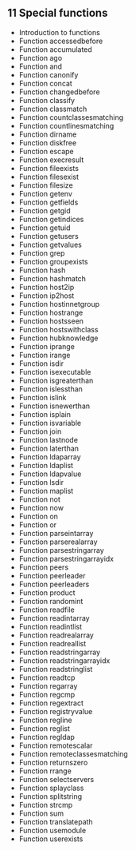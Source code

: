 11 Special functions
--------------------

-   Introduction to functions
-   Function accessedbefore
-   Function accumulated
-   Function ago
-   Function and
-   Function canonify
-   Function concat
-   Function changedbefore
-   Function classify
-   Function classmatch
-   Function countclassesmatching
-   Function countlinesmatching
-   Function dirname
-   Function diskfree
-   Function escape
-   Function execresult
-   Function fileexists
-   Function filesexist
-   Function filesize
-   Function getenv
-   Function getfields
-   Function getgid
-   Function getindices
-   Function getuid
-   Function getusers
-   Function getvalues
-   Function grep
-   Function groupexists
-   Function hash
-   Function hashmatch
-   Function host2ip
-   Function ip2host
-   Function hostinnetgroup
-   Function hostrange
-   Function hostsseen
-   Function hostswithclass
-   Function hubknowledge
-   Function iprange
-   Function irange
-   Function isdir
-   Function isexecutable
-   Function isgreaterthan
-   Function islessthan
-   Function islink
-   Function isnewerthan
-   Function isplain
-   Function isvariable
-   Function join
-   Function lastnode
-   Function laterthan
-   Function ldaparray
-   Function ldaplist
-   Function ldapvalue
-   Function lsdir
-   Function maplist
-   Function not
-   Function now
-   Function on
-   Function or
-   Function parseintarray
-   Function parserealarray
-   Function parsestringarray
-   Function parsestringarrayidx
-   Function peers
-   Function peerleader
-   Function peerleaders
-   Function product
-   Function randomint
-   Function readfile
-   Function readintarray
-   Function readintlist
-   Function readrealarray
-   Function readreallist
-   Function readstringarray
-   Function readstringarrayidx
-   Function readstringlist
-   Function readtcp
-   Function regarray
-   Function regcmp
-   Function regextract
-   Function registryvalue
-   Function regline
-   Function reglist
-   Function regldap
-   Function remotescalar
-   Function remoteclassesmatching
-   Function returnszero
-   Function rrange
-   Function selectservers
-   Function splayclass
-   Function splitstring
-   Function strcmp
-   Function sum
-   Function translatepath
-   Function usemodule
-   Function userexists
